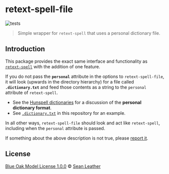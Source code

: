 # retext-spell-file

<!-- Badges -->

![tests][tests-badge]

<!-- Brief description -->

> Simple wrapper for `retext-spell` that uses a personal dictionary file.

<!-- Sections -->

## Introduction

This package provides the exact same interface and functionality as
[`retext-spell`][retext-spell] with the addition of one feature.

If you do not pass the **`personal`** attribute in the options to
`retext-spell-file`, it will look (upwards in the directory hierarchy) for a
file called **`.dictionary.txt`** and feed those contents as a string to the
`personal` attribute of `retext-spell`.

* See the [Hunspell dictionaries][hunspell] for a discussion of the **personal
  dictionary format**.
* See [`.dictionary.txt`][dictionary] in this repository for an example.

In all other ways, `retext-spell-file` should look and act like `retext-spell`,
including when the `personal` attribute is passed.

If something about the above description is not true, please [report
it][issues].

## License

[Blue Oak Model License 1.0.0][license] © [Sean Leather][author]

<!-- Definitions, sorted alphabetically -->

[author]: https://github.com/spl
[dictionary]: ./.dictionary.txt
[hunspell]: https://linux.die.net/man/4/hunspell
[issues]: https://github.com/spl/retext-spell-file/issues
[license]: ./license.md
[retext-spell]: https://github.com/retextjs/retext-spell
[tests-badge]: https://github.com/stoicism-compendium/retext-spell-file/workflows/tests/badge.svg
